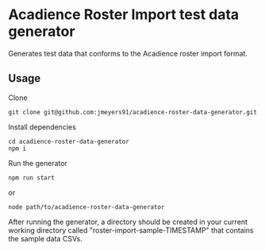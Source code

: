 # Acadience Roster Import test data generator

Generates test data that conforms to the Acadience roster import format.

## Usage

Clone

```
git clone git@github.com:jmeyers91/acadience-roster-data-generator.git
```

Install dependencies

```
cd acadience-roster-data-generator
npm i
```

Run the generator

```
npm run start
```

or

```
node path/to/acadience-roster-data-generator
```

After running the generator, a directory should be created in your current working directory called "roster-import-sample-TIMESTAMP" that contains the sample data CSVs.
